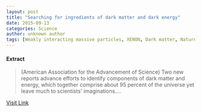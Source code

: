 ```yaml
---
layout: post
title: "Searching for ingredients of dark matter and dark energy"
date: 2015-09-13
categories: Science
author: unknown author
tags: [Weakly interacting massive particles, XENON, Dark matter, Nature, Physical sciences, Particle physics, Physical cosmology, Theoretical physics, Physical universe, Cosmology, Science, Mechanics, Physics]
---
```





#### Extract
>(American Association for the Advancement of Science) Two new reports advance efforts to identify components of dark matter and energy, which together comprise about 95 percent of the universe yet leave much to scientists' imaginations....



[Visit Link](http://www.eurekalert.org/pub_releases/2015-08/aaft-sfi081715.php)


